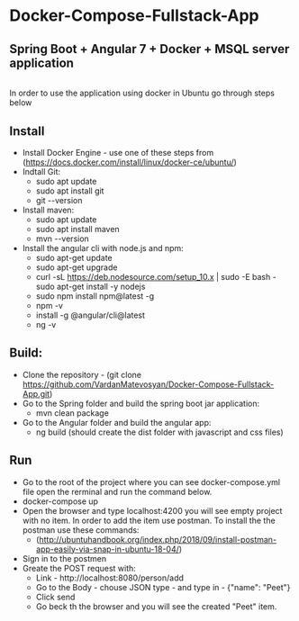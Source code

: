 # Docker-Compose-Fullstack-App
## Spring Boot + Angular 7 + Docker + MSQL server application
######

In order to use the application using docker in Ubuntu go through steps below

 ## Install
 * Install Docker Engine  - use one of these steps from (https://docs.docker.com/install/linux/docker-ce/ubuntu/)
 * Indtall Git:
	* sudo apt update 
	* sudo apt install git
	* git --version 
 * Install maven:
	* sudo apt update 
	* sudo apt install maven
	* mvn --version 
 * Install the angular cli with node.js and npm:
	* sudo apt-get update
	* sudo apt-get upgrade
	* curl -sL https://deb.nodesource.com/setup_10.x | sudo -E bash - sudo apt-get install -y nodejs
	* sudo npm install npm@latest -g
	* npm -v
	* install -g @angular/cli@latest
	* ng -v
	
 ## Build:
 * Clone the repository - (git clone https://github.com/VardanMatevosyan/Docker-Compose-Fullstack-App.git)
 * Go to the Spring folder and build the spring boot jar application:
	* mvn clean package
 * Go to the Angular folder and build the angular app:
	* ng build (should create the dist folder with javascript and css files)
	
 ## Run
  * Go to the root of the project where you can see docker-compose.yml file open the rerminal and run the command below.
  * docker-compose up
  * Open the browser and type localhost:4200 you will see empty project with no item. In order to add the item use postman. To install the the postman use these commands:
	* (http://ubuntuhandbook.org/index.php/2018/09/install-postman-app-easily-via-snap-in-ubuntu-18-04/)
  * Sign in to the postmen
  * Greate the POST request with:
    * Link - http://localhost:8080/person/add
	* Go to the Body - chouse JSON type - and type in - {"name": "Peet"}
	* Click send
	* Go beck th the browser and you will see the created "Peet" item.

######
